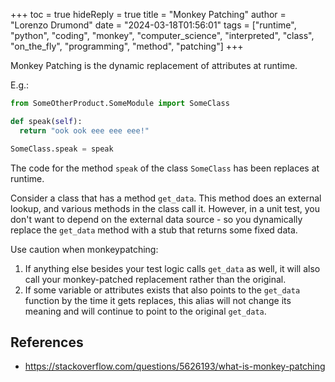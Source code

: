 +++
toc = true
hideReply = true
title = "Monkey Patching"
author = "Lorenzo Drumond"
date = "2024-03-18T01:56:01"
tags = ["runtime",  "python",  "coding",  "monkey",  "computer_science",  "interpreted",  "class",  "on_the_fly",  "programming",  "method",  "patching"]
+++


Monkey Patching is the dynamic replacement of attributes at runtime.

E.g.:
```python
from SomeOtherProduct.SomeModule import SomeClass

def speak(self):
  return "ook ook eee eee eee!"

SomeClass.speak = speak
```

The code for the method `speak` of the class `SomeClass` has been replaces at runtime.

Consider a class that has a method `get_data`. This method does an external lookup, and various methods in the class call it. However, in a unit test, you don't want to depend on the external data source - so you dynamically replace the `get_data` method with a stub that returns some fixed data.

Use caution when monkeypatching:

1. If anything else besides your test logic calls `get_data` as well, it will also call your monkey-patched replacement rather than the original.
2. If some variable or attributes exists that also points to the `get_data` function by the time it gets replaces, this alias will not change its meaning and will continue to point to the original `get_data`.

## References
- https://stackoverflow.com/questions/5626193/what-is-monkey-patching
